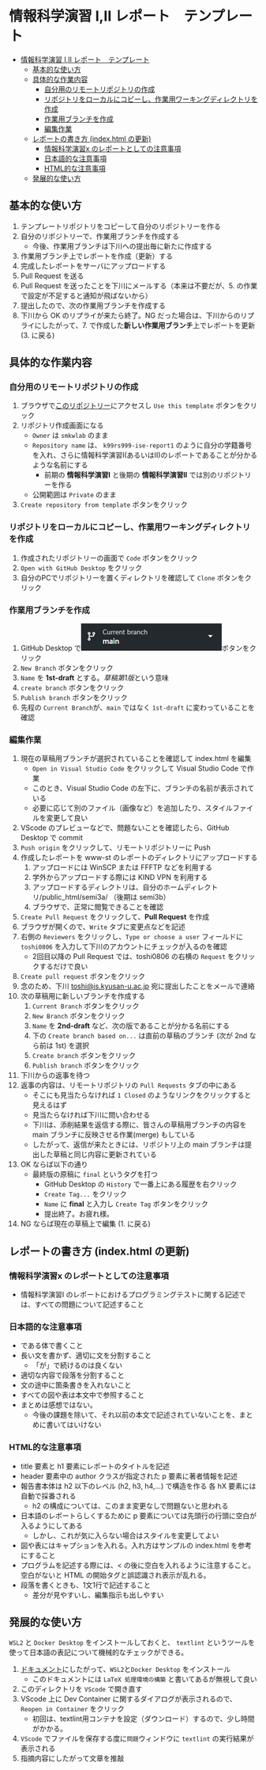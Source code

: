 # 情報科学演習 I,II レポート　テンプレート

- [情報科学演習 I,II レポート　テンプレート](#情報科学演習-iii-レポートテンプレート)
  - [基本的な使い方](#基本的な使い方)
  - [具体的な作業内容](#具体的な作業内容)
    - [自分用のリモートリポジトリの作成](#自分用のリモートリポジトリの作成)
    - [リポジトリをローカルにコピーし、作業用ワーキングディレクトリを作成](#リポジトリをローカルにコピーし作業用ワーキングディレクトリを作成)
    - [作業用ブランチを作成](#作業用ブランチを作成)
    - [編集作業](#編集作業)
  - [レポートの書き方 (index.html の更新)](#レポートの書き方-indexhtml-の更新)
    - [情報科学演習x のレポートとしての注意事項](#情報科学演習x-のレポートとしての注意事項)
    - [日本語的な注意事項](#日本語的な注意事項)
    - [HTML的な注意事項](#html的な注意事項)
  - [発展的な使い方](#発展的な使い方)

## 基本的な使い方

1. テンプレートリポジトリをコピーして自分のリポジトリーを作る
1. 自分のリポジトリーで、作業用ブランチを作成する
   - 今後、作業用ブランチは下川への提出毎に新たに作成する
1. 作業用ブランチ上でレポートを作成（更新）する
1. 完成したレポートをサーバにアップロードする
1. Pull Request を送る
1. Pull Request を送ったことを下川にメールする（本来は不要だが、5. の作業で設定が不足すると通知が飛ばないから）
1. 提出したので、次の作業用ブランチを作成する
1. 下川から OK のリプライが来たら終了。NG だった場合は、下川からのリプライにしたがって、7. で作成した**新しい作業用ブランチ**上でレポートを更新(3. に戻る)

## 具体的な作業内容

### 自分用のリモートリポジトリの作成

1. ブラウザで[このリポジトリー](https://github.com/smkwlab/ise-report-template)にアクセスし `Use this template`  ボタンをクリック
1. リポジトリ作成画面になる
   - `Owner` は `smkwlab` のまま
   - `Repository name` は、 `k99rs999-ise-report1` のように自分の学籍番号を入れ、さらに情報科学演習I(あるいはII)のレポートであることが分かるような名前にする
     - 前期の **情報科学演習I** と後期の **情報科学演習II** では別のリポジトリーを作る
   - 公開範囲は `Private` のまま
1. `Create repository from template` ボタンをクリック

### リポジトリをローカルにコピーし、作業用ワーキングディレクトリを作成

1. 作成されたリポジトリーの画面で `Code` ボタンをクリック
1. `Open with GitHub Desktop` をクリック
1. 自分のPCでリポジトリーを置くディレクトリを確認して `Clone` ボタンをクリック

### 作業用ブランチを作成

1. GitHub Desktop で![Current Branch](GitHubDesktop-branch.png)ボタンをクリック
1. `New Branch` ボタンをクリック
1. `Name` を **1st-draft** とする。*草稿第1版*という意味
1. `create branch` ボタンをクリック
1. `Publish branch` ボタンをクリック
1. 先程の `Current Branch`が、`main` ではなく `1st-draft` に変わっていることを確認

### 編集作業

1. 現在の草稿用ブランチが選択されていることを確認して index.html を編集
   - `Open in Visual Studio Code` をクリックして Visual Studio Code で作業
   - このとき、Visual Studio Code の左下に、ブランチの名前が表示されている
   - 必要に応じて別のファイル（画像など）を追加したり、スタイルファイルを変更して良い
1. VScode のプレビューなどで、問題ないことを確認したら、GitHub Desktop で commit
1. `Push origin` をクリックして、リモートリポジトリーに Push
1. 作成したレポートを www-st のレポートのディレクトリにアップロードする
   1. アップロードには WinSCP または FFFTP などを利用する
   1. 学外からアップロードする際には KIND VPN を利用する
   1. アップロードするディレクトリは、自分のホームディレクトリ/public_html/semi3a/ （後期は semi3b）
   1. ブラウザで、正常に閲覧できることを確認
1. `Create Pull Request` をクリックして、**Pull Request** を作成
1. ブラウザが開くので、`Write` タブに変更点などを記述
1. 右側の `Reviewers` をクリックし、`Type or choose a user` フィールドに `toshi0806` を入力して下川のアカウントにチェックが入るのを確認
   - 2回目以降の Pull Request では、toshi0806 の右横の `Request` をクリックするだけで良い
1. `Create pull request` ボタンをクリック
1. 念のため、下川 <toshi@is.kyusan-u.ac.jp> 宛に提出したことをメールで連絡
1. 次の草稿用に新しいブランチを作成する
   1. `Current Branch` ボタンをクリック
   1. `New Branch` ボタンをクリック
   1. `Name` を **2nd-draft** など、次の版であることが分かる名前にする
   1. 下の `Create branch based on...` は直前の草稿のブランチ (次が 2nd なら前は 1st) を選択
   1. `Create branch` ボタンをクリック
   1. `Publish branch` ボタンをクリック
1. 下川からの返事を待つ
1. 返事の内容は、リモートリポジトリの `Pull Requests` タブの中にある
   - そこにも見当たらなければ `1 Closed` のようなリンクをクリックすると見えるはず
   - 見当たらなければ下川に問い合わせる
   - 下川は、添削結果を返信する際に、皆さんの草稿用ブランチの内容を main ブランチに反映させる作業(merge) もしている
   - したがって、返信が来たときには、リポジトリ上の main ブランチは提出した草稿と同じ内容に更新されている
1. OK ならば以下の通り
   - 最終版の原稿に `final` というタグを打つ
      - GitHub Desktop の `History` で一番上にある履歴を右クリック
      - `Create Tag...` をクリック
      - `Name` に **final** と入力し `Create Tag` ボタンをクリック
      - 提出終了。お疲れ様。
1. NG ならば現在の草稿上で編集 (1. に戻る)

## レポートの書き方 (index.html の更新)

### 情報科学演習x のレポートとしての注意事項

- 情報科学演習I のレポートにおけるプログラミングテストに関する記述では、すべての問題について記述すること

### 日本語的な注意事項

- である体で書くこと
- 長い文を書かず、適切に文を分割すること
  - 「が」で続けるのは良くない
- 適切な内容で段落を分割すること
- 文の途中に箇条書きを入れないこと
- すべての図や表は本文中で参照すること
- まとめは感想ではない。
  - 今後の課題を除いて、それ以前の本文で記述されていないことを、まとめに書いてはいけない

### HTML的な注意事項

- title 要素と h1 要素にレポートのタイトルを記述
- header 要素中の author クラスが指定された p 要素に著者情報を記述
- 報告書本体は h2 以下のレベル (h2, h3, h4,...) で構造を作る
  各 hX 要素には自動で採番される
  - h2 の構成については、このまま変更なしで問題ないと思われる
- 日本語のレポートらしくするために p 要素については先頭行の行頭に空白が入るようにしてある
  - しかし、これが気に入らない場合はスタイルを変更してよい
- 図や表にはキャプションを入れる。入れ方はサンプルの index.html を参考にすること
- プログラムを記述する際には、< の後に空白を入れるように注意すること。空白がないと HTML の開始タグと誤認識され表示が乱れる。
- 段落を書くときも、1文1行で記述すること
  - 差分が見やすいし、編集指示も出しやすい

## 発展的な使い方

`WSL2` と `Docker Desktop` をインストールしておくと、
`textlint` というツールを使って日本語の表記について機械的なチェックができる。

1. [ドキュメント](https://github.com/smkwlab/latex-environment/blob/main/SETUP-DevContainer.md)にしたがって、`WSL2`と`Docker Desktop` をインストール
   - このドキュメントには `LaTeX 処理環境の構築` と書いてあるが無視して良い
2. このディレクトリを `VScode` で開き直す
3. VScode 上に Dev Container に関するダイアログが表示されるので、`Reopen in Container` をクリック
   - 初回は、textlint用コンテナを設定（ダウンロード）するので、少し時間がかかる。
4. `VScode` でファイルを保存する度に`問題`ウィンドウに `textlint` の実行結果が表示される
5. 指摘内容にしたがって文章を推敲
